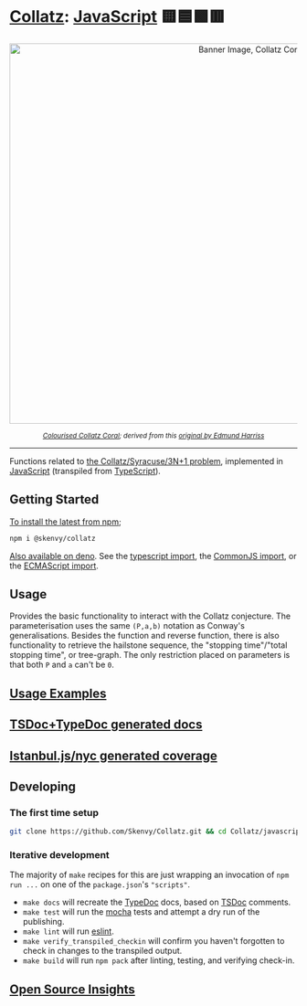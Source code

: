 # [Collatz](https://github.com/Skenvy/Collatz): [JavaScript](https://github.com/Skenvy/Collatz/tree/main/javascript) 🟨🟦🟩🟥
<p align="center"><img alt="Banner Image, Collatz Coral" src="https://raw.githubusercontent.com/wiki/Skenvy/Collatz/.meta/banners/modifications/_JavaScript.png" width=830 height=666/></p>
<sub><p align="center"><i>
  <a href="https://github.com/Skenvy/Collatz/blob/main/.meta/banners/README.md">Colourised Collatz Coral</a>; derived from this
  <a href="https://twitter.com/Gelada/status/846751901756653568">original by Edmund Harriss</a>
</i></p></sub>

---
Functions related to [the Collatz/Syracuse/3N+1 problem](https://en.wikipedia.org/wiki/Collatz_conjecture), implemented in [JavaScript](https://tc39.es/ecma262/) (transpiled from [TypeScript](https://www.typescriptlang.org/)).
## Getting Started
[To install the latest from npm](https://www.npmjs.com/package/@skenvy/collatz);
```sh
npm i @skenvy/collatz
```
[Also available on deno](https://deno.land/x/collatz). See the [typescript import](https://deno.land/x/collatz/src/index.ts), the [CommonJS import](https://deno.land/x/collatz/lib/cjs/index.js), or the [ECMAScript import](https://deno.land/x/collatz/lib/esm/index.mjs).
## Usage
Provides the basic functionality to interact with the Collatz conjecture.
The parameterisation uses the same `(P,a,b)` notation as Conway's generalisations.
Besides the function and reverse function, there is also functionality to retrieve the hailstone sequence, the "stopping time"/"total stopping time", or tree-graph. 
The only restriction placed on parameters is that both `P` and `a` can't be `0`.
## [Usage Examples]()
## [TSDoc+TypeDoc generated docs](https://skenvy.github.io/Collatz/javascript)
## [Istanbul.js/nyc generated coverage](https://skenvy.github.io/Collatz/javascript/coverage)
## Developing
### The first time setup
```sh
git clone https://github.com/Skenvy/Collatz.git && cd Collatz/javascript && make install_npm && make setup
```
### Iterative development
The majority of `make` recipes for this are just wrapping an invocation of `npm run ...` on one of the `package.json`'s `"scripts"`.
* `make docs` will recreate the [TypeDoc](https://typedoc.org/) docs, based on [TSDoc](https://tsdoc.org/) comments.
* `make test` will run the [mocha](https://mochajs.org/) tests and attempt a dry run of the publishing.
* `make lint` will run [eslint](https://eslint.org/).
* `make verify_transpiled_checkin` will confirm you haven't forgotten to check in changes to the transpiled output.
* `make build` will run `npm pack` after linting, testing, and verifying check-in.
## [Open Source Insights](https://deps.dev/npm/%40skenvy%2Fcollatz)
